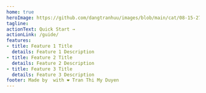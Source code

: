 ```yaml
---
home: true
heroImage: https://github.com/dangtranhuu/images/blob/main/cat/08-15-27-06-cat_ready.gif?raw=true
tagline: 
actionText: Quick Start →
actionLink: /guide/
features:
- title: Feature 1 Title
  details: Feature 1 Description
- title: Feature 2 Title
  details: Feature 2 Description
- title: Feature 3 Title
  details: Feature 3 Description
footer: Made by  with ❤️ Tran Thi My Duyen
---
```

